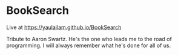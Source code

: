 
# BookSearch

Live at https://yaulailam.github.io/BookSearch

Tribute to Aaron Swartz. He's the one who leads me to the road of programming. I will always remember what he's done for all of us.
